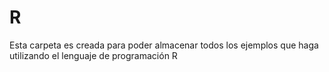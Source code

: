 # R
Esta carpeta es creada para poder almacenar todos los ejemplos que haga utilizando el lenguaje de programación R
